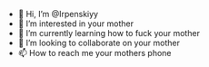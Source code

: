 - 👋 Hi, I’m @Irpenskiyy
- 👀 I’m interested in your mother
- 🌱 I’m currently learning how to fuck your mother
- 💞️ I’m looking to collaborate on your mother
- 📫 How to reach me your mothers phone

<!---
Irpenskiyy/Irpenskiyy is a ✨ special ✨ repository because its `README.md` (this file) appears on your GitHub profile.
You can click the Preview link to take a look at your changes.
--->
